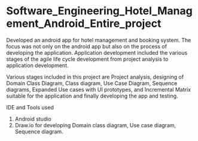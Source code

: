 # Software_Engineering_Hotel_Management_Android_Entire_project

Developed an android app for hotel management and booking system. The focus was not only on the android app but also on the process of developing the application. Application development included the various stages of the agile life cycle development from project analysis to application development.

Various stages included in this project are Project analysis, designing of Domain Class Diagram, Class diagram, Use Case Diagram, Sequence diagrams, Expanded Use cases with UI prototypes, and Incremental Matrix suitable for the application and finally developing the app and testing.

IDE and Tools used
1) Android studio
2)  Draw.io for developing Domain class diagram, Use case diagram, Sequence diagram.
